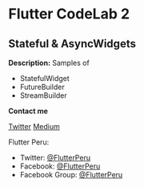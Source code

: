 # Flutter CodeLab 2
## Stateful & AsyncWidgets

**Description:** 
Samples of

- StatefulWidget
- FutureBuilder
- StreamBuilder


**Contact me**

[Twitter](https://twitter.com/diegoveloper)
[Medium](https://medium.com/@diegoveloper/](https://medium.com/@diegoveloper/))

Flutter Peru: 
   - Twitter: [@FlutterPeru](https://twitter.com/FlutterPeru)
   - Facebook:  [@FlutterPeru](https://facebook.com/FlutterPeru)
   - Facebook Group:  [@FlutterPeru](https://www.facebook.com/groups/flutterperu/)